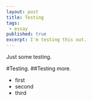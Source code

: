 ```yaml
---
layout: post
title: Testing
tags:
 - essay
published: true
excerpt: I'm testing this out.
---
```


Just some testing.

#Testing.
##Testing more.

* first
* second
* third
